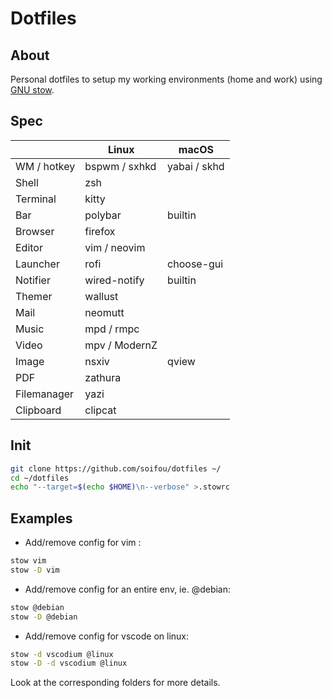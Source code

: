 # Dotfiles

## About

Personal dotfiles to setup my working environments (home and work) using [GNU
stow](https://www.gnu.org/software/stow/).

## Spec

|             | Linux         | macOS        |
| ----------- | ------------- | ------------ |
| WM / hotkey | bspwm / sxhkd | yabai / skhd |
| Shell       | zsh           |              |
| Terminal    | kitty         |              |
| Bar         | polybar       | builtin      |
| Browser     | firefox       |              |
| Editor      | vim / neovim  |              |
| Launcher    | rofi          | choose-gui   |
| Notifier    | wired-notify  | builtin      |
| Themer      | wallust       |              |
| Mail        | neomutt       |              |
| Music       | mpd / rmpc    |              |
| Video       | mpv / ModernZ |              |
| Image       | nsxiv         | qview        |
| PDF         | zathura       |              |
| Filemanager | yazi          |              |
| Clipboard   | clipcat       |              |

## Init

```sh
git clone https://github.com/soifou/dotfiles ~/
cd ~/dotfiles
echo "--target=$(echo $HOME)\n--verbose" >.stowrc
```

## Examples

- Add/remove config for vim :

```sh
stow vim
stow -D vim
```

- Add/remove config for an entire env, ie. @debian:

```sh
stow @debian
stow -D @debian
```

- Add/remove config for vscode on linux:

```sh
stow -d vscodium @linux
stow -D -d vscodium @linux
```

Look at the corresponding folders for more details.
